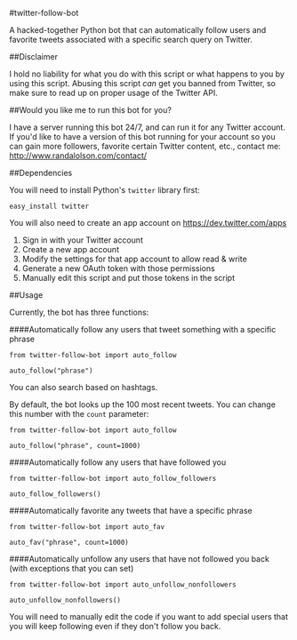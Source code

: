 #twitter-follow-bot

A hacked-together Python bot that can automatically follow users and favorite tweets associated with a specific search query on Twitter.

##Disclaimer

I hold no liability for what you do with this script or what happens to you by using this script. Abusing this script *can* get you banned from Twitter, so make sure to read up on proper usage of the Twitter API.

##Would you like me to run this bot for you?

I have a server running this bot 24/7, and can run it for any Twitter account. If you'd like to have a version of this bot running for your account so you can gain more followers, favorite certain Twitter content, etc., contact me: http://www.randalolson.com/contact/

##Dependencies

You will need to install Python's `twitter` library first:

    easy_install twitter
    
You will also need to create an app account on https://dev.twitter.com/apps

1. Sign in with your Twitter account
2. Create a new app account
3. Modify the settings for that app account to allow read & write
4. Generate a new OAuth token with those permissions
5. Manually edit this script and put those tokens in the script

##Usage

Currently, the bot has three functions:

####Automatically follow any users that tweet something with a specific phrase

    from twitter-follow-bot import auto_follow
  
    auto_follow("phrase")
    
You can also search based on hashtags.
  
By default, the bot looks up the 100 most recent tweets. You can change this number with the `count` parameter:

    from twitter-follow-bot import auto_follow
  
    auto_follow("phrase", count=1000)
    
####Automatically follow any users that have followed you

    from twitter-follow-bot import auto_follow_followers
    
    auto_follow_followers()

####Automatically favorite any tweets that have a specific phrase

    from twitter-follow-bot import auto_fav
  
    auto_fav("phrase", count=1000)

####Automatically unfollow any users that have not followed you back (with exceptions that you can set)

    from twitter-follow-bot import auto_unfollow_nonfollowers
  
    auto_unfollow_nonfollowers()
  
You will need to manually edit the code if you want to add special users that you will keep following even if they don't follow you back.
